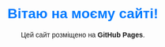 <!DOCTYPE html>
<html lang="uk">
<head>
    <meta charset="UTF-8">
    <meta name="viewport" content="width=device-width, initial-scale=1.0">
    <title>GitHub Pages</title>
    <style>
        body { font-family: Arial, sans-serif; text-align: center; padding: 50px; }
        h1 { color: #007bff; }
    </style>
</head>
<body>
    <h1>Вітаю на моєму сайті!</h1>
    <p>Цей сайт розміщено на <b>GitHub Pages</b>.</p>
</body>
</html>
